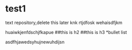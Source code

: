 # test1
text repository,delete this later knk
rtjdfosk
wehaisdfjkm

huaiwkjenfdschjfkapue
##this is h2
##this is h3
*bullet list

asdfhjawedsyhujnewuhdijsn
